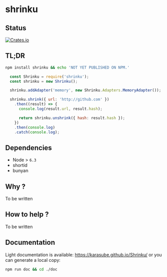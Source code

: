 # shrinku

## Status
[![Crates.io](https://img.shields.io/badge/status-NOT%20READY-orange.svg?style=flat-square)]()

## TL;DR

```sh
npm install shrinku && echo 'NOT YET PUBLISHED ON NPM.'
```

```js
  const Shrinku = require('shrinku');
  const shrinku = new Shrinku();

  shrinku.addAdapter('memory', new Shrinku.Adapters.MemoryAdapter());

  shrinku.shrink({ url: 'http://github.com' })
    .then((result) => {
      console.log(result.url, result.hash);

      return shrinku.unshrink({ hash: result.hash });
    })
    .then(console.log)
    .catch(console.log);
```
## Dependencies
- Node > `6.3`
- shortid
- bunyan

## Why ?
To be written

## How to help ?
To be written

## Documentation
Light documentation is available:  https://karasube.github.io/Shrinku/
or you can generate a local copy:
```sh
npm run doc && cd ./doc
```
